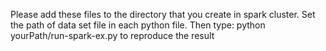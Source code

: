 Please add these files to the directory that you create in spark cluster. Set the path of data set file in each python file.
Then type:
	python yourPath/run-spark-ex.py
to reproduce the result
